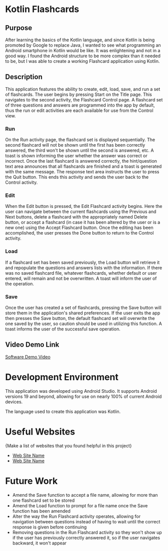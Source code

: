 # Kotlin Flashcards

## Purpose
After learning the basics of the Kotlin language, and since Kotlin is being promoted by Google to replace Java, I wanted to see what programming an Android smartphone in Kotlin would be like. It was enlightening and not in a good way. I found the Android structure to be more complex than it needed to be, but I was able to create a working Flashcard application using Kotlin.

## Description
This application features the ability to create, edit, load, save, and run a set of flashcards. The user begins by pressing Start on the Title page. This navigates to the second activity, the Flashcard Control page. A flashcard set of three questions and answers are programmed into the app by default, thus the run or edit activities are each available for use from the Control view. 

### Run
On the Run activity page, the flashcard set is displayed sequentially. The second flashcard will not be shown until the first has been correctly answered, the third won't be shown until the second is answered, etc. A toast is shown informing the user whether the answer was correct or incorrect. Once the last flashcard is answered correctly, the hint/question text area announces that all flashcards are finished and a toast is generated with the same message. The response text area instructs the user to press the Quit button. This ends this activity and sends the user back to the Control activity.

### Edit
When the Edit button is pressed, the Edit Flashcard activity begins. Here the user can navigate between the current flashcards using the Previous and Next buttons, delete a flashcard with the appropriately named Delete button, or accept a flashcard (in case it has been altered by the user or is a new one) using the Accept Flashcard button. Once the editing has been accomplished, the user presses the Done button to return to the Control activity.

### Load
If a flashcard set has been saved previously, the Load button will retrieve it and repopulate the questions and answers lists with the information. If there was no saved flashcard file, whatever flashcards, whether default or user entered, will remain and not be overwritten. A toast will inform the user of the operation.

### Save
Once the user has created a set of flashcards, pressing the Save button will store them in the application's shared preferences. If the user exits the app then presses the Save button, the default flashcard set will overwrite the one saved by the user, so caution should be used in utilizing this function. A toast informs the user of the successful save operation.

## Video Demo Link

[Software Demo Video](https://youtu.be/UGj-LJ9eyLk)

# Development Environment

This application was developed using Android Studio. It supports Android versions 19 and beyond, allowing for use on nearly 100% of current Android devices.

The language used to create this application was Kotlin.

# Useful Websites

{Make a list of websites that you found helpful in this project}
* [Web Site Name](http://url.link.goes.here)
* [Web Site Name](http://url.link.goes.here)

# Future Work

* Amend the Save function to accept a file name, allowing for more than one flashcard set to be stored
* Amend the Load function to prompt for a file name once the Save function has been amended
* Alter the way the Run Flashcard activity operates, allowing for navigation between questions instead of having to wait until the correct response is given before continuing
* Removing questions in the Run Flashcard activity so they won't show up if the user has previously correctly answered it, so if the user navigates backward, it won't appear
